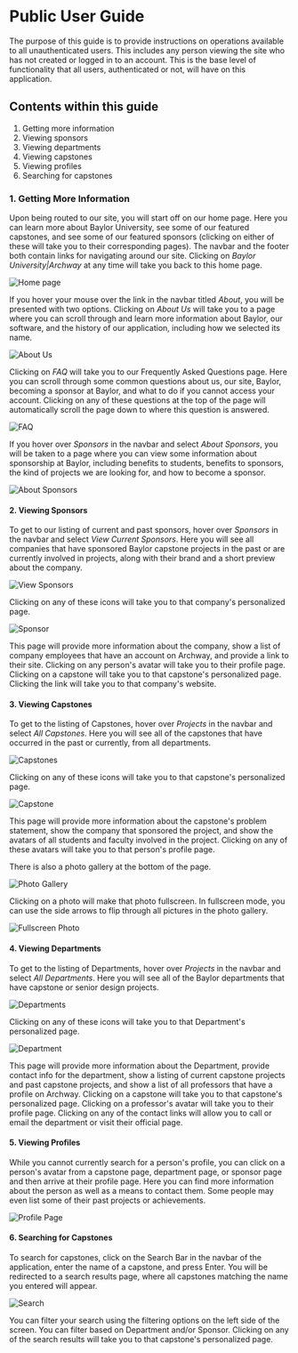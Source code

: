 # Public User Guide

The purpose of this guide is to provide instructions on operations available to all unauthenticated users. This includes any person viewing the site who has not created or logged in to an account. This is the base level of functionality that all users, authenticated or not, will have on this application.

## Contents within this guide

1. Getting more information
1. Viewing sponsors
1. Viewing departments
1. Viewing capstones
1. Viewing profiles
1. Searching for capstones

### 1. Getting More Information

Upon being routed to our site, you will start off on our home page. Here you can learn more about Baylor University, see some of our featured capstones, and see some of our featured sponsors (clicking on either of these will take you to their corresponding pages). The navbar and the footer both contain links for navigating around our site. Clicking on _Baylor University|Archway_ at any time will take you back to this home page.

![Home page](./images/homepage.png)

If you hover your mouse over the link in the navbar titled _About_, you will be presented with two options. Clicking on _About Us_ will take you to a page where you can scroll through and learn more information about Baylor, our software, and the history of our application, including how we selected its name.

![About Us](./images/aboutus.png)

Clicking on _FAQ_ will take you to our Frequently Asked Questions page. Here you can scroll through some common questions about us, our site, Baylor, becoming a sponsor at Baylor, and what to do if you cannot access your account. Clicking on any of these questions at the top of the page will automatically scroll the page down to where this question is answered.

![FAQ](./images/faq.png)

If you hover over _Sponsors_ in the navbar and select _About Sponsors_, you will be taken to a page where you can view some information about sponsorship at Baylor, including benefits to students, benefits to sponsors, the kind of projects we are looking for, and how to become a sponsor.

![About Sponsors](./images/aboutsponsors.png)

#### 2. Viewing Sponsors

To get to our listing of current and past sponsors, hover over _Sponsors_ in the navbar and select _View Current Sponsors_. Here you will see all companies that have sponsored Baylor capstone projects in the past or are currently involved in projects, along with their brand and a short preview about the company.

![View Sponsors](./images/viewcurrentsponsors.png)

Clicking on any of these icons will take you to that company's personalized page.

![Sponsor](./images/sponsor.png)

This page will provide more information about the company, show a list of company employees that have an account on Archway, and provide a link to their site. Clicking on any person's avatar will take you to their profile page. Clicking on a capstone will take you to that capstone's personalized page. Clicking the link will take you to that company's website.

#### 3. Viewing Capstones

To get to the listing of Capstones, hover over _Projects_ in the navbar and select _All Capstones_. Here you will see all of the capstones that have occurred in the past or currently, from all departments.

![Capstones](./images/allcapstones.png)

Clicking on any of these icons will take you to that capstone's personalized page.

![Capstone](./images/capstone.png)

This page will provide more information about the capstone's problem statement, show the company that sponsored the project, and show the avatars of all students and faculty involved in the project. Clicking on any of these avatars will take you to that person's profile page.

There is also a photo gallery at the bottom of the page.

![Photo Gallery](./images/photogallery.png)

Clicking on a photo will make that photo fullscreen. In fullscreen mode, you can use the side arrows to flip through all pictures in the photo gallery.

![Fullscreen Photo](./images/fullscreenphoto.png)

#### 4. Viewing Departments

To get to the listing of Departments, hover over _Projects_ in the navbar and select _All Departments_. Here you will see all of the Baylor departments that have capstone or senior design projects.

![Departments](./images/alldepartments.png)

Clicking on any of these icons will take you to that Department's personalized page.

![Department](./images/department.png)

This page will provide more information about the Department, provide contact info for the department, show a listing of current capstone projects and past capstone projects, and show a list of all professors that have a profile on Archway. Clicking on a capstone will take you to that capstone's personalized page. Clicking on a professor's avatar will take you to their profile page. Clicking on any of the contact links will allow you to call or email the department or visit their official page.

#### 5. Viewing Profiles

While you cannot currently search for a person's profile, you can click on a person's avatar from a capstone page, department page, or sponsor page and then arrive at their profile page. Here you can find more information about the person as well as a means to contact them. Some people may even list some of their past projects or achievements.

![Profile Page](./images/profilepage.png)

#### 6. Searching for Capstones

To search for capstones, click on the Search Bar in the navbar of the application, enter the name of a capstone, and press Enter. You will be redirected to a search results page, where all capstones matching the name you entered will appear.

![Search](./images/search.png)

You can filter your search using the filtering options on the left side of the screen. You can filter based on Department and/or Sponsor. Clicking on any of the search results will take you to that capstone's personalized page.
